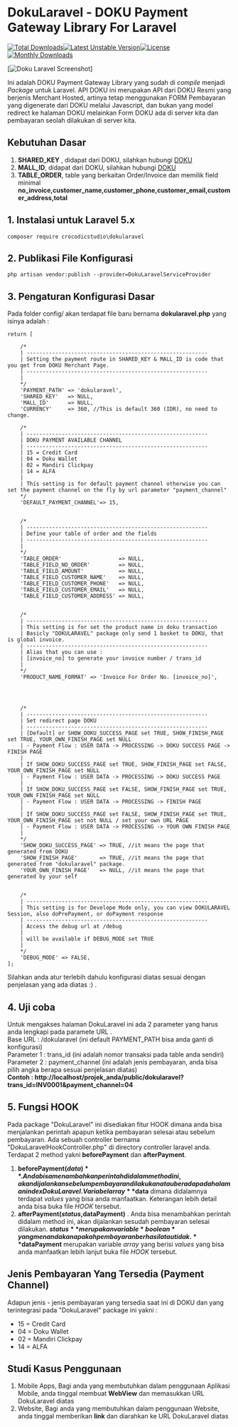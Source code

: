 # DokuLaravel - DOKU Payment Gateway Library For Laravel
[![Total Downloads](https://poser.pugx.org/crocodicstudio/dokularavel/downloads)](https://packagist.org/packages/crocodicstudio/dokularavel)[![Latest Unstable Version](https://poser.pugx.org/crocodicstudio/dokularavel/v/unstable)](https://packagist.org/packages/crocodicstudio/dokularavel)[![License](https://poser.pugx.org/crocodicstudio/dokularavel/license)](https://packagist.org/packages/crocodicstudio/dokularavel)[![Monthly Downloads](https://poser.pugx.org/crocodicstudio/dokularavel/d/monthly)](https://packagist.org/packages/crocodicstudio/dokularavel)

[![Doku Laravel Screenshot](http://crubooster.com/dokularavel_ss.png)]

Ini adalah DOKU Payment Gateway Library yang sudah di *compile* menjadi *Package* untuk Laravel. API DOKU ini merupakan API dari DOKU Resmi yang berjenis Merchant Hosted, artinya tetap menggunakan FORM Pembayaran yang digenerate dari DOKU melalui Javascript, dan bukan yang model redirect ke halaman DOKU melainkan Form DOKU ada di server kita dan pembayaran seolah dilakukan di server kita.

## Kebutuhan Dasar
1. **SHARED_KEY** , didapat dari DOKU, silahkan hubungi [DOKU](http://doku.com)
2. **MALL_ID**, didapat dari DOKU, silahkan hubungi [DOKU](http://doku.com)
3. **TABLE_ORDER**, table yang berkaitan Order/Invoice dan memilik field minimal **no_invoice,customer_name,customer_phone,customer_email,customer_address,total**

## 1. Instalasi untuk Laravel 5.x
```
composer require crocodicstudio\dokularavel
```
## 2. Publikasi File Konfigurasi
```
php artisan vendor:publish --provider=DokuLaravelServiceProvider
```
## 3. Pengaturan Konfigurasi Dasar
Pada folder config/ akan terdapat file baru bernama **dokularavel.php** yang isinya adalah :
```
return [
	
	/*
	| ---------------------------------------------------------
	| Setting the payment route in SHARED_KEY & MALL_ID is code that you get from DOKU Merchant Page.
	| ---------------------------------------------------------
	|
	*/
	'PAYMENT_PATH' => 'dokularavel',
	'SHARED_KEY'   => NULL, 
	'MALL_ID'      => NULL,
	'CURRENCY'     => 360, //This is default 360 (IDR), no need to change.

	/*
	| ---------------------------------------------------------
	| DOKU PAYMENT AVAILABLE CHANNEL 
	| ---------------------------------------------------------
	| 15 = Credit Card
	| 04 = Doku Wallet
	| 02 = Mandiri Clickpay
	| 14 = ALFA
	|
	| This setting is for default payment channel otherwise you can set the payment channel on the fly by url parameter "payment_channel"
	*/	
	'DEFAULT_PAYMENT_CHANNEL'=> 15, 		


	/* 
	| ---------------------------------------------------------
	| Define your table of order and the fields
	| ---------------------------------------------------------
	| 
	*/
	'TABLE_ORDER'                  => NULL,
	'TABLE_FIELD_NO_ORDER'         => NULL,
	'TABLE_FIELD_AMOUNT'           => NULL,
	'TABLE_FIELD_CUSTOMER_NAME'    => NULL,
	'TABLE_FIELD_CUSTOMER_PHONE'   => NULL,
	'TABLE_FIELD_CUSTOMER_EMAIL'   => NULL,
	'TABLE_FIELD_CUSTOMER_ADDRESS' => NULL,


	/* 
	| ---------------------------------------------------------
	| This setting is for set the product name in doku transaction
	| Basicly "DOKULARAVEL" package only send 1 basket to DOKU, that is global invoice. 
	| ---------------------------------------------------------
	| Alias that you can use : 
	| [invoice_no] to generate your invoice number / trans_id 
	| 
	*/
	'PRODUCT_NAME_FORMAT' => 'Invoice For Order No. [invoice_no]',




	/* 
	| ---------------------------------------------------------
	| Set redirect page DOKU 
	| ---------------------------------------------------------
	| [Default] or SHOW_DOKU_SUCCESS_PAGE set TRUE, SHOW_FINISH_PAGE set TRUE, YOUR_OWN_FINISH_PAGE set NULL
	| - Payment Flow : USER DATA -> PROCESSING -> DOKU SUCCESS PAGE -> FINISH PAGE
	|
	| If SHOW_DOKU_SUCCESS_PAGE set TRUE, SHOW_FINISH_PAGE set FALSE, YOUR_OWN_FINISH_PAGE set NULL
	| - Payment Flow : USER DATA -> PROCESSING -> DOKU SUCCESS PAGE
	| 
	| If SHOW_DOKU_SUCCESS_PAGE set FALSE, SHOW_FINISH_PAGE set TRUE, YOUR_OWN_FINISH_PAGE set NULL
	| - Payment Flow : USER DATA -> PROCESSING -> FINISH PAGE
	| 
	| If SHOW_DOKU_SUCCESS_PAGE set FALSE, SHOW_FINISH_PAGE set TRUE, YOUR_OWN_FINISH_PAGE set not NULL / set your own URL PAGE
	| - Payment Flow : USER DATA -> PROCESSING -> YOUR OWN FINISH PAGE
	| 
	*/
	'SHOW_DOKU_SUCCESS_PAGE' => TRUE, //it means the page that generated from DOKU
	'SHOW_FINISH_PAGE'       => TRUE, //it means the page that generated from "dokularavel" package.
	'YOUR_OWN_FINISH_PAGE'   => NULL, //it means the page that generated by your self


	/* 
	| ---------------------------------------------------------
	| This setting is for Develope Mode only, you can view DOKULARAVEL Session, also doPrePayment, or doPayment response
	| ---------------------------------------------------------
	| Access the debug url at /debug
	| 
	| will be available if DEBUG_MODE set TRUE
	|
	*/
	'DEBUG_MODE' => FALSE,
];
```
Silahkan anda atur terlebih dahulu konfigurasi diatas sesuai dengan penjelasan yang ada diatas :) .
## 4. Uji coba
Untuk mengakses halaman DokuLaravel ini ada 2 parameter yang harus anda lengkapi pada paramete URL .   
Base URL : /dokularavel (ini default PAYMENT_PATH bisa anda ganti di konfigurasi)  
Parameter 1 : trans_id (ini adalah nomor transaksi pada table anda sendiri)  
Parameter 2 : payment_channel (ini adalah jenis pembayaran, anda bisa pilih angka berapa sesuai penjelasan diatas)  
**Contoh : http://localhost/projek_anda/public/dokularavel?trans_id=INV0001&payment_channel=04**

## 5. Fungsi HOOK
Pada package "DokuLaravel" ini disediakan fitur HOOK dimana anda bisa menjalankan perintah apapun ketika pembayaran selesai atau sebelum pembayaran. Ada sebuah controller bernama "DokuLaravelHookController.php" di directory controller laravel anda. Terdapat 2 method yakni **beforePayment** dan **afterPayment**.
1. **beforePayment($data)** . Anda bisa menambahkan perintah di dalam method ini, akan dijalankan sebelum pembayaran dilakukan atau berada pada halaman index DokuLaravel. Variabel array **$data** dimana didalamnya terdapat *values* yang bisa anda manfaatkan. Keterangan lebih detail anda bisa buka file *HOOK* tersebut.
2. **afterPayment($status,$dataPayment)** . Anda bisa menambahkan perintah didalam method ini, akan dijalankan sesudah pembayaran selesai dilakukan. **$status** merupakan variable *boolean* yang menandakan apakah pembayaran berhasil atau tidak. **$dataPayment** merupakan variable *array* yang berisi *values* yang bisa anda manfaatkan lebih lanjut buka file *HOOK* tersebut.

## Jenis Pembayaran Yang Tersedia (Payment Channel)
Adapun jenis - jenis pembayaran yang tersedia saat ini di DOKU dan yang terintegrasi pada "DokuLaravel" package ini yakni :   
- 15 = Credit Card
- 04 = Doku Wallet
- 02 = Mandiri Clickpay
- 14 = ALFA

## Studi Kasus Penggunaan
1. Mobile Apps, Bagi anda yang membutuhkan dalam penggunaan Aplikasi Mobile, anda tinggal membuat **WebView** dan memasukkan URL DokuLaravel diatas
2. Website, Bagi anda yang membutuhkan dalam penggunaan Website, anda tinggal memberikan **link** dan diarahkan ke URL DokuLaravel diatas
